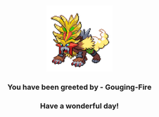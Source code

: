 <p align="center">
    <img src="https://raw.githubusercontent.com/PokeAPI/sprites/master/sprites/pokemon/1020.png" width="150" height="150">
</p>
<h3 align="center">You have been greeted by - <b>Gouging-Fire</b></h3>
<h3 align="center">Have a wonderful day!</h3>

